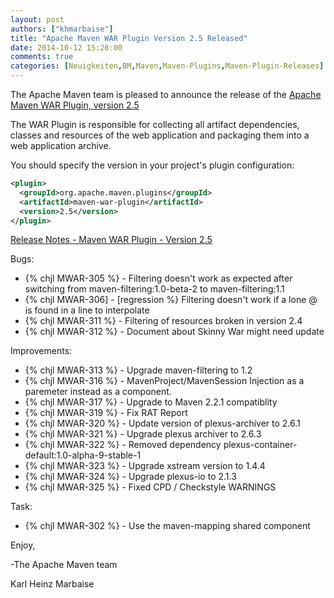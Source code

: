 ```yaml
---
layout: post
authors: ["khmarbaise"]
title: "Apache Maven WAR Plugin Version 2.5 Released"
date: 2014-10-12 15:28:00
comments: true
categories: [Neuigkeiten,BM,Maven,Maven-Plugins,Maven-Plugin-Releases]
---
```

The Apache Maven team is pleased to announce the release of the 
[Apache Maven WAR Plugin, version 2.5](http://maven.apache.org/plugins/maven-war-plugin/)

The WAR Plugin is responsible for collecting all artifact dependencies, classes
and resources of the web application and packaging them into a web application
archive.

You should specify the version in your project's plugin configuration:

``` xml
<plugin>
  <groupId>org.apache.maven.plugins</groupId>
  <artifactId>maven-war-plugin</artifactId>
  <version>2.5</version>
</plugin>
```

<!-- more -->

[Release Notes - Maven WAR Plugin - Version 2.5](http://jira.codehaus.org/secure/ReleaseNote.jspa?projectId=11150&version=19421)

Bugs:

 * {% chjl MWAR-305 %} - Filtering doesn't work as expected after switching from maven-filtering:1.0-beta-2 to maven-filtering:1.1
 * {% chjl MWAR-306] - [regression %} Filtering doesn't work if a lone @ is found in a line to interpolate
 * {% chjl MWAR-311 %} - Filtering of resources broken in version 2.4
 * {% chjl MWAR-312 %} - Document about Skinny War might need update

Improvements:

 * {% chjl MWAR-313 %} - Upgrade maven-filtering to 1.2
 * {% chjl MWAR-316 %} - MavenProject/MavenSession Injection as a paremeter instead as a component.
 * {% chjl MWAR-317 %} - Upgrade to Maven 2.2.1 compatiblity
 * {% chjl MWAR-319 %} - Fix RAT Report
 * {% chjl MWAR-320 %} - Update version of plexus-archiver to 2.6.1
 * {% chjl MWAR-321 %} - Upgrade plexus archiver to 2.6.3
 * {% chjl MWAR-322 %} - Removed dependency plexus-container-default:1.0-alpha-9-stable-1
 * {% chjl MWAR-323 %} - Upgrade xstream version to 1.4.4
 * {% chjl MWAR-324 %} - Upgrade plexus-io to 2.1.3
 * {% chjl MWAR-325 %} - Fixed CPD / Checkstyle WARNINGS

Task:

* {% chjl MWAR-302 %} - Use the maven-mapping shared component

Enjoy,

-The Apache Maven team

Karl Heinz Marbaise

